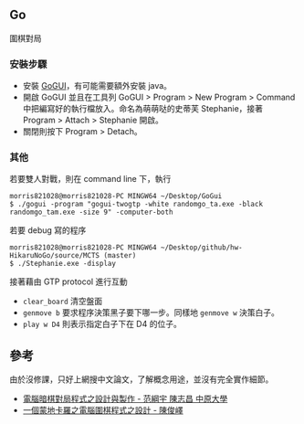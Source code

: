 ## Go ##

圍棋對局

### 安裝步驟 ###

* 安裝 [GoGUI](http://gogui.sourceforge.net/)，有可能需要額外安裝 java。
* 開啟 GoGUI 並且在工具列 GoGUI > Program > New Program > Command 中把編寫好的執行檔放入。命名為萌萌哒的史蒂芙 Stephanie，接著 Program > Attach > Stephanie 開啟。
* 關閉則按下 Program > Detach。

### 其他 ###

若要雙人對戰，則在 command line 下，執行 

```
morris821028@morris821028-PC MINGW64 ~/Desktop/GoGui
$ ./gogui -program "gogui-twogtp -white randomgo_ta.exe -black randomgo_tam.exe -size 9" -computer-both
```

若要 debug 寫的程序

```
morris821028@morris821028-PC MINGW64 ~/Desktop/github/hw-HikaruNoGo/source/MCTS (master)
$ ./Stephanie.exe -display
```

接著藉由 GTP protocol 進行互動

* `clear_board` 清空盤面
* `genmove b` 要求程序決策黑子要下哪一步。同樣地 `genmove w` 決策白子。
* `play w D4` 則表示指定白子下在 D4 的位子。

## 參考 ##

由於沒修課，只好上網搜中文論文，了解概念用途，並沒有完全實作細節。

* [電腦暗棋對局程式之設計與製作 - 范綱宇 陳志昌 中原大學](http://www.csie.ntnu.edu.tw/tcga2014/program-agenda/tcga2014_submission_4%EF%BC%BF%E7%B6%B1%E5%AE%87%20%E8%8C%83%20and%20%E5%BF%97%E6%98%8C%20%E9%99%B3.%20%E9%9B%BB%E8%85%A6%E6%9A%97%E6%A3%8B%E5%B0%8D%E5%B1%80%E7%A8%8B%E5%BC%8F%E4%B9%8B%E8%A8%AD%E8%A8%88%E8%88%87%E8%A3%BD%E4%BD%9C.pdf)
* [一個蒙地卡羅之電腦圍棋程式之設計 - 陳俊嶧](https://ir.nctu.edu.tw/bitstream/11536/45925/1/558001.pdf)